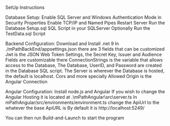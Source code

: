 SetUp Instructions

Database Setup:
Enable SQL Server and Windows Authentication Mode in Security Properties
Enable TCP/IP and Named Pipes
Restart Server
Run the Database Setup.sql SQL Script in your SQLServer
Optionally Run the TestData.sql Script

Backend Configuration:
Download and Install .net 9
In ./mPathBackEnd/appsettings.json there are 3 fields that can be customized
Jwt is the JSON Web Token Settings, the Secret Key, Issuer and Audience Fields are customizable there
ConnectionStrings is the variable that allows access to the Database, 
    The Database, UserID, and Password are created in the Database SQL script.
    The Server is wherever the Database is hosted, the default is localhost.
Cors and more specially Allowed Origin is the Angular Connection


Angular Configuration:
Install node.js and Angular
If you wish to change the Angular Hosting it is located at .\mPathAngular\src\server.ts
In mPathAngular/src/environments/environment.ts change the ApiUrl to the whatever the base ApiURL is
By default it is http://localhost:5249/

You can then run Build-and-Launch to start the program
